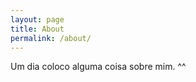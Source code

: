```yaml
---
layout: page
title: About
permalink: /about/
---
```


Um dia coloco alguma coisa sobre mim. ^^


[Marcio de Jesus]: https://github.com/marciojg

